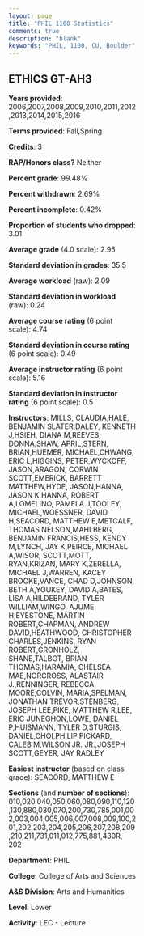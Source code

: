 ```yaml
---
layout: page
title: "PHIL 1100 Statistics"
comments: true
description: "blank"
keywords: "PHIL, 1100, CU, Boulder"
--- 
```

<head>
<script src="https://ajax.googleapis.com/ajax/libs/jquery/2.1.3/jquery.min.js"></script>
<script src="https://dl.dropboxusercontent.com/s/pc42nxpaw1ea4o9/highcharts.js?dl=0"></script>
<!-- <script src="../assets/js/highcharts.js"></script> -->
<style type="text/css">@font-face {
	font-family: "Bebas Neue";
	src: url(https://www.filehosting.org/file/details/544349/BebasNeue%20Regular.otf) format("opentype");
	}
	h1.Bebas { 
		font-family: "Bebas Neue", Verdana, Tahoma;
	}
</style>
</head>
<body>
	<div id="container" style="float: right; width: 45%; height: 88%; margin-left: 2.5%; margin-right: 2.5%;"></div>
	<script language="JavaScript">
		$(document).ready(function() {
		var chart = {type: 'column'};
		var title = {text: 'Grade Distribution'};
		var xAxis = {categories: ['A','B','C','D','F'],crosshair: true};
		var yAxis = {min: 0,title: {text: 'Percentage'}};
		var tooltip = {headerFormat: '<center><b><span style="font-size:20px">{point.key}</span></b></center>',
		               pointFormat: '<td style="padding:0"><b>{point.y:.1f}%</b></td>',
		               footerFormat: '</table>',shared: true,useHTML: true};
		var plotOptions = {column: {pointPadding: 0.0,borderWidth: 0}};  
		var credits = {enabled: false};var series= [{name: 'Percent',data: [31.88,42.69,18.13,3.86,3.44,]}];
		var json = {};
		json.chart = chart;
		json.title = title;
		json.tooltip = tooltip;
		json.xAxis = xAxis;
		json.yAxis = yAxis;  
		json.series = series;
		json.plotOptions = plotOptions;  
		json.credits = credits;
		$('#container').highcharts(json);
	});
	</script>
</body>
			   
## ETHICS GT-AH3

**Years provided**: 2006,2007,2008,2009,2010,2011,2012,2013,2014,2015,2016

**Terms provided**: Fall,Spring

**Credits**: 3

**RAP/Honors class?** Neither

**Percent grade**: 99.48%

**Percent withdrawn**: 2.69%

**Percent incomplete**: 0.42%

**Proportion of students who dropped**: 3.01

**Average grade** (4.0 scale): 2.95

**Standard deviation in grades**: 35.5

**Average workload** (raw): 2.09

**Standard deviation in workload** (raw): 0.24

**Average course rating** (6 point scale): 4.74

**Standard deviation in course rating** (6 point scale): 0.49

**Average instructor rating** (6 point scale): 5.16

**Standard deviation in instructor rating** (6 point scale): 0.5

**Instructors**: MILLS, CLAUDIA,HALE, BENJAMIN SLATER,DALEY, KENNETH J,HSIEH, DIANA M,REEVES, DONNA,SHAW, APRIL,STERN, BRIAN,HUEMER, MICHAEL,CHWANG, ERIC L,HIGGINS, PETER,WYCKOFF, JASON,ARAGON, CORWIN SCOTT,EMERICK, BARRETT MATTHEW,HYDE, JASON,HANNA, JASON K,HANNA, ROBERT A,LOMELINO, PAMELA J,TOOLEY, MICHAEL,WOESSNER, DAVID H,SEACORD, MATTHEW E,METCALF, THOMAS NELSON,MAHLBERG, BENJAMIN FRANCIS,HESS, KENDY M,LYNCH, JAY K,PEIRCE, MICHAEL A,WISOR, SCOTT,MOTT, RYAN,KRIZAN, MARY K,ZERELLA, MICHAEL J,WARREN, KACEY BROOKE,VANCE, CHAD D,JOHNSON, BETH A,YOUKEY, DAVID A,BATES, LISA A,HILDEBRAND, TYLER WILLIAM,WINGO, AJUME H,EYESTONE, MARTIN ROBERT,CHAPMAN, ANDREW DAVID,HEATHWOOD, CHRISTOPHER CHARLES,JENKINS, RYAN ROBERT,GRONHOLZ, SHANE,TALBOT, BRIAN THOMAS,HARAMIA, CHELSEA MAE,NORCROSS, ALASTAIR J.,RENNINGER, REBECCA MOORE,COLVIN, MARIA,SPELMAN, JONATHAN TREVOR,STENBERG, JOSEPH LEE,PIKE, MATTHEW R,LEE, ERIC JUNEGHON,LOWE, DANIEL P,HUISMANN, TYLER D,STURGIS, DANIEL,CHOI,PHILIP,PICKARD, CALEB M,WILSON JR. JR.,JOSEPH SCOTT,GEYER, JAY RADLEY

**Easiest instructor** (based on class grade): SEACORD, MATTHEW E

**Sections** (and **number of sections**): 010,020,040,050,060,080,090,110,120,130,880,030,070,200,730,785,001,002,003,004,005,006,007,008,009,100,201,202,203,204,205,206,207,208,209,210,211,731,011,012,775,881,430R, 202

**Department**: PHIL

**College**: College of Arts and Sciences

**A&S Division**: Arts and Humanities

**Level**: Lower

**Activity**: LEC - Lecture